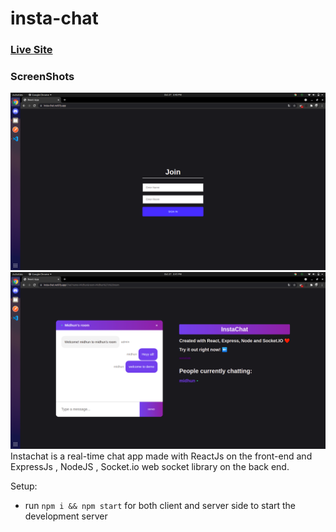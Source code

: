 # insta-chat
### [Live Site](https://insta-chat.netlify.app/)
### ScreenShots
![Chat Application](./Screenshots/sc1.png)
![Chat Application](./Screenshots/sc2.png)
Instachat is a real-time chat app made with ReactJs on the front-end and ExpressJs , NodeJS , Socket.io web socket library on the back end.

Setup:
- run ```npm i && npm start``` for both client and server side to start the development server

